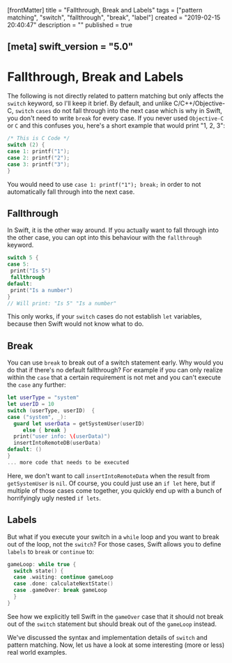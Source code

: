 [frontMatter]
title = "Fallthrough, Break and Labels"
tags = ["pattern matching", "switch", "fallthrough", "break", "label"]
created = "2019-02-15 20:40:47"
description = ""
published = true

[meta]
swift_version = "5.0"
---

# Fallthrough, Break and Labels

The following is not directly related to pattern matching but only
affects the `switch` keyword, so I\'ll keep it brief. By default, and
unlike C/C++/Objective-C, `switch` `cases` do not fall through into the
next case which is why in Swift, you don\'t need to write `break` for
every case. If you never used `Objective-C` or `C` and this confuses you,
here's a short example that would print "1, 2, 3":

``` C
/* This is C Code */
switch (2) {
case 1: printf("1");
case 2: printf("2");
case 3: printf("3");
}
```

You would need to use  `case 1: printf("1"); break;` in order to not 
automatically fall through into the next case.

## Fallthrough

In Swift, it is the other way around. If you actually want to
fall through into the other case, you can opt into this behaviour with the
`fallthrough` keyword.

``` Swift
switch 5 {
case 5:
 print("Is 5")
 fallthrough
default:
 print("Is a number")
}
// Will print: "Is 5" "Is a number"
```

This only works, if your `switch` cases do not establish `let`
variables, because then Swift would not know what to do.

## Break

You can use `break` to break out of a switch statement
early. Why would you do that if there\'s no default fallthrough? For
example if you can only realize within the `case` that a certain
requirement is not met and you can\'t execute the `case` any further:

``` Swift
let userType = "system"
let userID = 10
switch (userType, userID)  {
case ("system", _):
  guard let userData = getSystemUser(userID) 
     else { break }
  print("user info: \(userData)")
  insertIntoRemoteDB(userData)
default: ()
}
... more code that needs to be executed
```

Here, we don\'t want to call `insertIntoRemoteData` when the result from
`getSystemUser` is `nil`. Of course, you could just use an `if let`
here, but if multiple of those cases come together, you quickly end up
with a bunch of horrifyingly ugly nested `if lets`.

## Labels

But what if you execute your switch in a `while` loop and you want to
break out of the loop, not the `switch`? For those cases, Swift allows
you to define `labels` to `break` or `continue` to:

``` Swift
gameLoop: while true {
  switch state() {
  case .waiting: continue gameLoop
  case .done: calculateNextState()
  case .gameOver: break gameLoop
  }
}
```

See how we explicitly tell Swift in the `gameOver` case that it should
not break out of the `switch` statement but should break out of the `gameLoop`
instead.

We\'ve discussed the syntax and implementation details of `switch` and
pattern matching. Now, let us have a look at some interesting (more or
less) real world examples.
